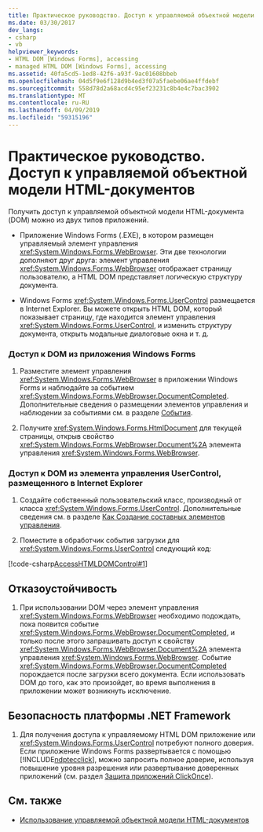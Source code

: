 ```yaml
---
title: Практическое руководство. Доступ к управляемой объектной модели HTML-документов
ms.date: 03/30/2017
dev_langs:
- csharp
- vb
helpviewer_keywords:
- HTML DOM [Windows Forms], accessing
- managed HTML DOM [Windows Forms], accessing
ms.assetid: 40fa5cd5-1ed8-42f6-a93f-9ac01608bbeb
ms.openlocfilehash: 04d5f9e6f128d9b4ed3f07a5faebe06ae4ffdebf
ms.sourcegitcommit: 558d78d2a68acd4c95ef23231c8b4e4c7bac3902
ms.translationtype: MT
ms.contentlocale: ru-RU
ms.lasthandoff: 04/09/2019
ms.locfileid: "59315196"
---
```

# <a name="how-to-access-the-managed-html-document-object-model"></a>Практическое руководство. Доступ к управляемой объектной модели HTML-документов
Получить доступ к управляемой объектной модели HTML-документа (DOM) можно из двух типов приложений.  
  
-   Приложение Windows Forms (.EXE), в котором размещен управляемый элемент управления <xref:System.Windows.Forms.WebBrowser>. Эти две технологии дополняют друг друга: элемент управления <xref:System.Windows.Forms.WebBrowser> отображает страницу пользователю, а HTML DOM представляет логическую структуру документа.  
  
-   Windows Forms <xref:System.Windows.Forms.UserControl> размещается в Internet Explorer. Вы можете открыть HTML DOM, который показывает страницу, где находится элемент управления <xref:System.Windows.Forms.UserControl>, и изменить структуру документа, открыть модальные диалоговые окна и т. д.  
  
### <a name="to-access-dom-from-a-windows-forms-application"></a>Доступ к DOM из приложения Windows Forms  
  
1. Разместите элемент управления <xref:System.Windows.Forms.WebBrowser> в приложении Windows Forms и наблюдайте за событием <xref:System.Windows.Forms.WebBrowser.DocumentCompleted>. Дополнительные сведения о размещении элементов управления и наблюдении за событиями см. в разделе [События](../../../standard/events/index.md).  
  
2. Получите <xref:System.Windows.Forms.HtmlDocument> для текущей страницы, открыв свойство <xref:System.Windows.Forms.WebBrowser.Document%2A> элемента управления <xref:System.Windows.Forms.WebBrowser>.  

### <a name="to-access-dom-from-a-usercontrol-hosted-in-internet-explorer"></a>Доступ к DOM из элемента управления UserControl, размещенного в Internet Explorer  
  
1. Создайте собственный пользовательский класс, производный от класса <xref:System.Windows.Forms.UserControl>. Дополнительные сведения см. в разделе [Как Создание составных элементов управления](how-to-author-composite-controls.md).  
  
2. Поместите в обработчик события загрузки для <xref:System.Windows.Forms.UserControl> следующий код:  
  
 [!code-csharp[AccessHTMLDOMControl#1](~/samples/snippets/csharp/VS_Snippets_Winforms/AccessHTMLDOMControl/cs/UserControl1.cs#1)]
   
  
## <a name="robust-programming"></a>Отказоустойчивость  
  
1. При использовании DOM через элемент управления <xref:System.Windows.Forms.WebBrowser> необходимо подождать, пока появится событие <xref:System.Windows.Forms.WebBrowser.DocumentCompleted>, и только после этого запрашивать доступ к свойству <xref:System.Windows.Forms.WebBrowser.Document%2A> элемента управления <xref:System.Windows.Forms.WebBrowser>. Событие <xref:System.Windows.Forms.WebBrowser.DocumentCompleted> порождается после загрузки всего документа. Если использовать DOM до того, как это произойдет, во время выполнения в приложении может возникнуть исключение.  
  
## <a name="net-framework-security"></a>Безопасность платформы .NET Framework  
  
1. Для получения доступа к управляемому HTML DOM приложение или <xref:System.Windows.Forms.UserControl> потребуют полного доверия. Если приложение Windows Forms развертывается с помощью [!INCLUDE[ndptecclick](../../../../includes/ndptecclick-md.md)], можно запросить полное доверие, используя повышение уровня разрешения или развертывание доверенных приложений (см. раздел [Защита приложений ClickOnce](/visualstudio/deployment/securing-clickonce-applications)).  
  
## <a name="see-also"></a>См. также

- [Использование управляемой объектной модели HTML-документов](using-the-managed-html-document-object-model.md)
